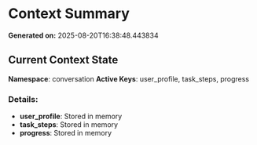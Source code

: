 # Context Summary

**Generated on:** 2025-08-20T16:38:48.443834

## Current Context State

**Namespace**: conversation
**Active Keys**: user_profile, task_steps, progress

### Details:
- **user_profile**: Stored in memory
- **task_steps**: Stored in memory
- **progress**: Stored in memory
